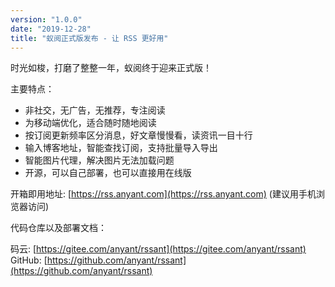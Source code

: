 ```yaml
---
version: "1.0.0"
date: "2019-12-28"
title: "蚁阅正式版发布 - 让 RSS 更好用"
---
```


时光如梭，打磨了整整一年，蚁阅终于迎来正式版！

主要特点：

- 非社交，无广告，无推荐，专注阅读
- 为移动端优化，适合随时随地阅读
- 按订阅更新频率区分消息，好文章慢慢看，读资讯一目十行
- 输入博客地址，智能查找订阅，支持批量导入导出
- 智能图片代理，解决图片无法加载问题
- 开源，可以自己部署，也可以直接用在线版

开箱即用地址: [https://rss.anyant.com](https://rss.anyant.com) (建议用手机浏览器访问)

代码仓库以及部署文档：

码云: [https://gitee.com/anyant/rssant](https://gitee.com/anyant/rssant)
GitHub: [https://github.com/anyant/rssant](https://github.com/anyant/rssant)
